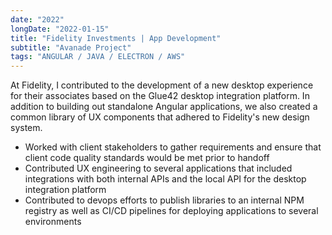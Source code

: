 ```yaml
---
date: "2022"
longDate: "2022-01-15"
title: "Fidelity Investments | App Development"
subtitle: "Avanade Project"
tags: "ANGULAR / JAVA / ELECTRON / AWS"
---
```


At Fidelity, I contributed to the development of a new desktop experience for their associates based on the Glue42 desktop integration platform. In addition to building out standalone Angular applications, we also created a common library of UX components that adhered to Fidelity's new design system.

- Worked with client stakeholders to gather requirements and ensure that client code quality standards would be met prior to handoff
- Contributed UX engineering to several applications that included integrations with both internal APIs and the local API for the desktop integration platform
- Contributed to devops efforts to publish libraries to an internal NPM registry as well as CI/CD pipelines for deploying applications to several environments
